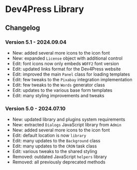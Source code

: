 # Dev4Press Library

## Changelog

### Version 5.1 - 2024.09.04

* New: added several more icons to the icon font
* New: expanded `License` object with additional control
* Edit: font icons now only embeds `WOFF2` font version
* Edit: updated links format for the Dev4Press website
* Edit: improved the main `Panel` class for loading templates
* Edit: few tweaks to the `Pixabay` integration implementation
* Edit: few tweaks to the `Words` generator class
* Edit: updates to the various base form templates
* Edit: many styling improvements and tweaks

### Version 5.0 - 2024.07.10

* New: updated library and plugins system requirements
* New: extracted `Dialogs` JavaScript library from `Admin`
* New: added several more icons to the icon font
* Edit: default location is now `library`
* Edit: many updates to the `Background` class
* Edit: many updates to the `CRON` task class
* Edit: various tweaks to the shared styling
* Removed: outdated JavaScript `helpers` library
* Removed: all previously deprecated methods
